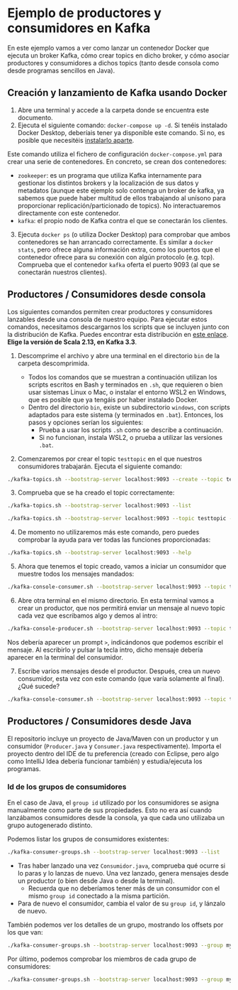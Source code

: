 # Ejemplo de productores y consumidores en Kafka

En este ejemplo vamos a ver como lanzar un contenedor Docker que ejecuta un broker Kafka, cómo crear topics en dicho broker, y cómo asociar productores y consumidores a dichos topics (tanto desde consola como desde programas sencillos en Java).

## Creación y lanzamiento de Kafka usando Docker

1. Abre una terminal y accede a la carpeta donde se encuentra este documento.
2. Ejecuta el siguiente comando: `docker-compose up -d`. Si tenéis instalado Docker Desktop, deberíais tener ya disponible este comando. Si no, es posible que necesitéis [instalarlo aparte](https://docs.docker.com/compose/install/).

Este comando utiliza el fichero de configuración `docker-compose.yml` para crear una serie de contenedores. En concreto, se crean dos contenedores:

- `zookeeper`: es un programa que utiliza Kafka internamente para gestionar los distintos brokers y la localización de sus datos y metadatos (aunque este ejemplo solo contenga un broker de kafka, ya sabemos que puede haber multitud de ellos trabajando al unísono para proporcionar replicación/particionado de topics). No interactuaremos directamente con este contenedor.
- `kafka`: el propio nodo de Kafka contra el que se conectarán los clientes.

3. Ejecuta `docker ps` (o utiliza Docker Desktop) para comprobar que ambos contenedores se han arrancado correctamente. Es similar a `docker stats`, pero ofrece alguna información extra, como los puertos que el contenedor ofrece para su conexión con algún protocolo (e.g. tcp). Comprueba que el contenedor `kafka` oferta el puerto 9093 (al que se conectarán nuestros clientes).

## Productores / Consumidores desde consola

Los siguientes comandos permiten crear productores y consumidores lanzables desde una consola de nuestro equipo. Para ejecutar estos comandos, necesitamos descargarnos los scripts que se incluyen junto con la distribución de Kafka. Puedes encontrar esta distribución en [este enlace](https://kafka.apache.org/downloads). **Elige la versión de Scala 2.13, en Kafka 3.3**.

1. Descomprime el archivo y abre una terminal en el directorio `bin` de la carpeta descomprimida.
    - Todos los comandos que se muestran a continuación utilizan los scripts escritos en Bash y terminados en `.sh`, que requieren o bien usar sistemas Linux o Mac, o instalar el entorno WSL2 en Windows, que es posible que ya tengáis por haber instalado Docker.
    - Dentro del directorio `bin`, existe un subdirectorio `windows`, con scripts adaptados para este sistema (y terminados en `.bat`). Entonces, los pasos y opciones serían los siguientes:
        - Prueba a usar los scripts `.sh` como se describe a continuación.
        - Si no funcionan, instala WSL2, o prueba a utilizar las versiones `.bat`.

2. Comenzaremos por crear el topic `testtopic` en el que nuestros consumidores trabajarán. Ejecuta el siguiente comando:

```bash
./kafka-topics.sh --bootstrap-server localhost:9093 --create --topic testtopic
```

3. Comprueba que se ha creado el topic correctamente:

```bash
./kafka-topics.sh --bootstrap-server localhost:9093 --list
```

```bash
./kafka-topics.sh --bootstrap-server localhost:9093 --topic testtopic --describe
```

4. De momento no utilizaremos más este comando, pero puedes comprobar la ayuda para ver todas las funciones proporcionadas:

```bash
./kafka-topics.sh --bootstrap-server localhost:9093 --help
```

5. Ahora que tenemos el topic creado, vamos a iniciar un consumidor que muestre todos los mensajes mandados:

```bash
./kafka-console-consumer.sh --bootstrap-server localhost:9093 --topic testtopic
```

6. Abre otra terminal en el mismo directorio. En esta terminal vamos a crear un productor, que nos permitirá enviar un mensaje al nuevo topic cada vez que escribamos algo y demos al intro:

```bash
./kafka-console-producer.sh --bootstrap-server localhost:9093 --topic testtopic
```

Nos debería aparecer un prompt `>`, indicándonos que podemos escribir el mensaje. Al escribirlo y pulsar la tecla intro, dicho mensaje debería aparecer en la terminal del consumidor.

7. Escribe varios mensajes desde el productor. Después, crea un nuevo consumidor, esta vez con este comando (que varía solamente al final). ¿Qué sucede?

```bash
./kafka-console-consumer.sh --bootstrap-server localhost:9093 --topic testtopic --from-beginning
```

## Productores / Consumidores desde Java

El repositorio incluye un proyecto de Java/Maven con un productor y un consumidor (`Producer.java` y `Consumer.java` respectivamente). Importa el proyecto dentro del IDE de tu preferencia (creado con Eclipse, pero algo como IntelliJ Idea debería funcionar también) y estudia/ejecuta los programas.

### Id de los grupos de consumidores

En el caso de Java, el `group id` utilizado por los consumidores se asigna manualmente como parte de sus propiedades. Esto no era así cuando lanzábamos consumidores desde la consola, ya que cada uno utilizaba un grupo autogenerado distinto.

Podemos listar los grupos de consumidores existentes:

```bash
./kafka-consumer-groups.sh --bootstrap-server localhost:9093 --list
```

- Tras haber lanzado una vez `Consumidor.java`, comprueba qué ocurre si lo paras y lo lanzas de nuevo. Una vez lanzado, genera mensajes desde un productor (o bien desde Java o desde la terminal).
    - Recuerda que no deberíamos tener más de un consumidor con el mismo `group id` conectado a la misma partición.
- Para de nuevo el consumidor, cambia el valor de su `group id`, y lánzalo de nuevo.

También podemos ver los detalles de un grupo, mostrando los offsets por los que van:

```bash
./kafka-consumer-groups.sh --bootstrap-server localhost:9093 --group my_first_consumer --describe
```

Por último, podemos comprobar los miembros de cada grupo de consumidores:

```bash
./kafka-consumer-groups.sh --bootstrap-server localhost:9093 --group my_first_consumer --describe --members
```
